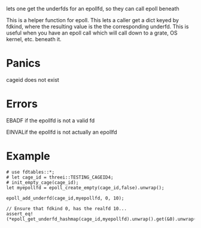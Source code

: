 lets one get the underfds for an epollfd, so they can call epoll beneath

This is a helper function for epoll.  This lets a caller get a dict keyed
by fdkind, where the resulting value is the the corresponding underfd.
This is useful when you have an epoll call which will call down to a grate,
OS kernel, etc. beneath it.

# Panics
  cageid does not exist

# Errors
  EBADF if the epollfd is not a valid fd

  EINVALif the epollfd is not actually an epollfd

# Example
```
# use fdtables::*;
# let cage_id = threei::TESTING_CAGEID4;
# init_empty_cage(cage_id);
let myepollfd = epoll_create_empty(cage_id,false).unwrap();

epoll_add_underfd(cage_id,myepollfd, 0, 10);

// Ensure that fdkind 0, has the realfd 10...
assert_eq!(*epoll_get_underfd_hashmap(cage_id,myepollfd).unwrap().get(&0).unwrap(),10);

```
